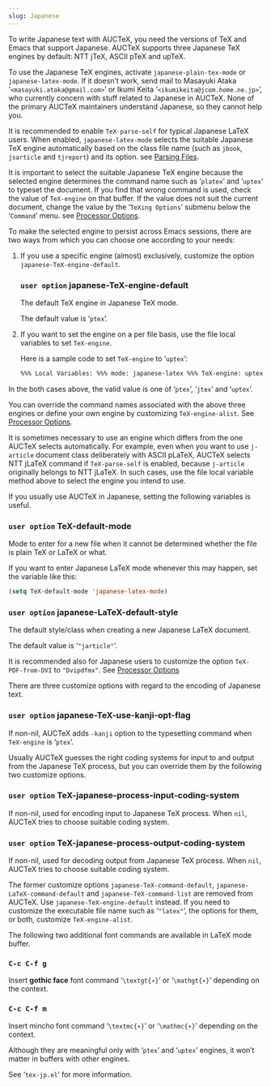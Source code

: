 ```yaml
---
slug: Japanese
---
```


To write Japanese text with AUCTeX, you need the versions of TeX and Emacs that support Japanese. AUCTeX supports three Japanese TeX engines by default: NTT jTeX, ASCII pTeX and upTeX.

To use the Japanese TeX engines, activate `japanese-plain-tex-mode` or `japanese-latex-mode`. If it doesn’t work, send mail to Masayuki Ataka ‘`<masayuki.ataka@gmail.com>`’ or Ikumi Keita ‘`<ikumikeita@jcom.home.ne.jp>`’, who currently concern with stuff related to Japanese in AUCTeX. None of the primary AUCTeX maintainers understand Japanese, so they cannot help you.

It is recommended to enable `TeX-parse-self` for typical Japanese LaTeX users. When enabled, `japanese-latex-mode` selects the suitable Japanese TeX engine automatically based on the class file name (such as `jbook`, `jsarticle` and `tjreport`) and its option. see [Parsing Files](Parsing-Files).

It is important to select the suitable Japanese TeX engine because the selected engine determines the command name such as ‘`platex`’ and ‘`uptex`’ to typeset the document. If you find that wrong command is used, check the value of `TeX-engine` on that buffer. If the value does not suit the current document, change the value by the ‘`TeXing Options`’ submenu below the ‘`Command`’ menu. see [Processor Options](Processor-Options).

To make the selected engine to persist across Emacs sessions, there are two ways from which you can choose one according to your needs:

1.  If you use a specific engine (almost) exclusively, customize the option `japanese-TeX-engine-default`.

    ### <span className="tag useroption">`user option`</span> **japanese-TeX-engine-default**

    The default TeX engine in Japanese TeX mode.

    The default value is ‘`ptex`’.

2.  If you want to set the engine on a per file basis, use the file local variables to set `TeX-engine`.

    Here is a sample code to set `TeX-engine` to ‘`uptex`’:

    ```lisp
    %%% Local Variables: %%% mode: japanese-latex %%% TeX-engine: uptex %%% End: 
    ```

In the both cases above, the valid value is one of ‘`ptex`’, ‘`jtex`’ and ‘`uptex`’.

You can override the command names associated with the above three engines or define your own engine by customizing `TeX-engine-alist`. See [Processor Options](Processor-Options).

It is sometimes necessary to use an engine which differs from the one AUCTeX selects automatically. For example, even when you want to use `j-article` document class deliberately with ASCII pLaTeX, AUCTeX selects NTT jLaTeX command if `TeX-parse-self` is enabled, because `j-article` originally belongs to NTT jLaTeX. In such cases, use the file local variable method above to select the engine you intend to use.

If you usually use AUCTeX in Japanese, setting the following variables is useful.

### <span className="tag useroption">`user option`</span> **TeX-default-mode**

Mode to enter for a new file when it cannot be determined whether the file is plain TeX or LaTeX or what.

If you want to enter Japanese LaTeX mode whenever this may happen, set the variable like this:

```lisp
(setq TeX-default-mode 'japanese-latex-mode) 
```

### <span className="tag useroption">`user option`</span> **japanese-LaTeX-default-style**

The default style/class when creating a new Japanese LaTeX document.

The default value is ‘`"jarticle"`’.

It is recommended also for Japanese users to customize the option `TeX-PDF-from-DVI` to `"Dvipdfmx"`. See [Processor Options](Processor-Options)

There are three customize options with regard to the encoding of Japanese text.

### <span className="tag useroption">`user option`</span> **japanese-TeX-use-kanji-opt-flag**

If non-nil, AUCTeX adds `-kanji` option to the typesetting command when `TeX-engine` is ‘`ptex`’.

Usually AUCTeX guesses the right coding systems for input to and output from the Japanese TeX process, but you can override them by the following two customize options.

### <span className="tag useroption">`user option`</span> **TeX-japanese-process-input-coding-system**

If non-nil, used for encoding input to Japanese TeX process. When `nil`, AUCTeX tries to choose suitable coding system.

### <span className="tag useroption">`user option`</span> **TeX-japanese-process-output-coding-system**

If non-nil, used for decoding output from Japanese TeX process. When `nil`, AUCTeX tries to choose suitable coding system.

The former customize options `japanese-TeX-command-default`, `japanese-LaTeX-command-default` and `japanese-TeX-command-list` are removed from AUCTeX. Use `japanese-TeX-engine-default` instead. If you need to customize the executable file name such as ‘`"latex"`’, the options for them, or both, customize `TeX-engine-alist`.

The following two additional font commands are available in LaTeX mode buffer.

### `C-c C-f g`

Insert **gothic face** font command ‘`\textgt{∗}`’ or ‘`\mathgt{∗}`’ depending on the context.

### `C-c C-f m`

Insert mincho font command ‘`\textmc{∗}`’ or ‘`\mathmc{∗}`’ depending on the context.

Although they are meaningful only with ‘`ptex`’ and ‘`uptex`’ engines, it won’t matter in buffers with other engines.

See ‘`tex-jp.el`’ for more information.
